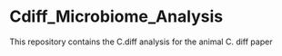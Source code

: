 # Cdiff_Microbiome_Analysis
This repository contains the C.diff analysis for the animal C. diff paper
